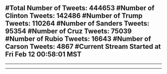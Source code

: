 #Total Number of Tweets: 444653 
#Number of Clinton Tweets: 142486
#Number of Trump Tweets: 110264
#Number of Sanders Tweets: 95354
#Number of Cruz Tweets: 75039
#Number of Rubio Tweets: 16643
#Number of Carson Tweets: 4867
#Current Stream Started at Fri Feb 12 00:58:01 MST
---
---
---
